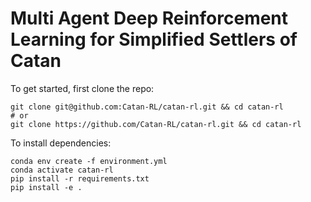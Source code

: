 # Multi Agent Deep Reinforcement Learning for Simplified Settlers of Catan

To get started, first clone the repo:
```
git clone git@github.com:Catan-RL/catan-rl.git && cd catan-rl
# or
git clone https://github.com/Catan-RL/catan-rl.git && cd catan-rl
```

To install dependencies:

```
conda env create -f environment.yml
conda activate catan-rl
pip install -r requirements.txt
pip install -e .
```
